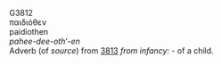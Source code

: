 <body>
  <p>G3812<br>  παιδιόθεν  <br> paidiothen  <br><i>pahee-dee-oth‘-en </i><br>Adverb (of <i>source</i>) from <a href="g3813.htm">3813</a>  <i>from</i> <i>infancy:</i> - of a child.<br></p>
 </body>